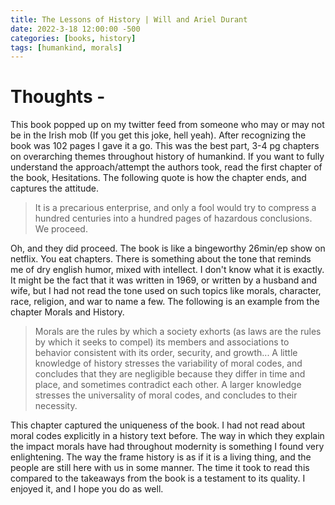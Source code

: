 ```yaml
---
title: The Lessons of History | Will and Ariel Durant
date: 2022-3-18 12:00:00 -500
categories: [books, history]
tags: [humankind, morals]
---
```


# Thoughts -

This book popped up on my twitter feed from someone who may or may not be in the Irish mob (If you get this joke, hell yeah). After recognizing the book was 102 pages I gave it a go. This was the best part, 3-4 pg chapters on overarching themes throughout history of humankind. If you want to fully understand the approach/attempt the authors took, read the first chapter of the book, Hesitations. The following quote is how the chapter ends, and captures the attitude.

>It is a precarious enterprise, and only a fool would try to compress a hundred centuries into a hundred pages of hazardous conclusions. We proceed.

Oh, and they did proceed. The book is like a bingeworthy 26min/ep show on netflix. You eat chapters. There is something about the tone that reminds me of dry english humor, mixed with intellect. I don't know what it is exactly. It might be the fact that it was written in 1969, or written by a husband and wife, but I had not read the tone used on such topics like morals, character, race, religion, and war to name a few. The following is an example from the chapter Morals and History.

>Morals are the rules by which a society exhorts (as laws are the rules by which it seeks to compel) its members and associations to behavior consistent with its order, security, and growth... A little knowledge of history stresses the variability of moral codes, and concludes that they are negligible because they differ in time and place, and sometimes contradict each other. A larger knowledge stresses the universality of moral codes, and concludes to their necessity.

This chapter captured the uniqueness of the book. I had not read about moral codes explicitly in a history text before. The way in which they explain the impact morals have had throughout modernity is something I found very enlightening. The way the frame history is as if it is a living thing, and the people are still here with us in some manner. The time it took to read this compared to the takeaways from the book is a testament to its quality. I enjoyed it, and I hope you do as well.